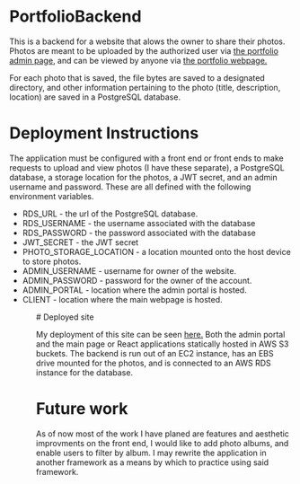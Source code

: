 # PortfolioBackend
 <p>This is a backend for a website that alows the owner to share their photos. Photos are meant to be uploaded by the authorized user 
   via <a href="https://github.com/RyanReedKnight/portfolio-admin">the portfolio admin page</a>, and can be viewed by anyone
   via <a href="https://github.com/RyanReedKnight/Portfolio">the portfolio webpage.</a></p>
  
 <p> For each photo that is saved, the file bytes are saved to a designated directory, and other information pertaining to the photo (title, description, location) are saved in a PostgreSQL database.<p>

# Deployment Instructions
 <p> The application must be configured with a front end or front ends to make requests to upload and view photos (I have these separate), a PostgreSQL database, a storage location for the photos, a JWT secret, and an admin username and password. These are all defined with the following environment variables.
  <ul>
    <li> RDS_URL - the url of the PostgreSQL database.</li>
    <li> RDS_USERNAME - the username associated with the database </li>
    <li> RDS_PASSWORD - the password associated with the database </li>
    <li> JWT_SECRET - the JWT secret </li>
    <li> PHOTO_STORAGE_LOCATION - a location mounted onto the host device to store photos. </li>
    <li> ADMIN_USERNAME - username for owner of the website. </li>
    <li> ADMIN_PASSWORD - password for the owner of the account. </li>
    <li> ADMIN_PORTAL - location where the admin portal is hosted. </li>
    <li> CLIENT - location where the main webpage is hosted. </li>
  <ul>
 </p>
# Deployed site
<p>   My deployment of this site can be seen <a href="http://photos-and-such.s3-website-us-west-2.amazonaws.com/">here.</a>
Both the admin portal and the main page or React applications statically hosted in AWS S3 buckets. The backend is run out of an EC2 instance, has an EBS drive mounted for the photos, and is connected to an AWS RDS instance for the database.</p>
 
# Future work
<p> As of now most of the work I have planed are features and aesthetic improvments on the front end, I would like to add photo albums, and enable users to filter by album. I may rewrite the application in another framework as a means by which to practice using said framework.</p>
